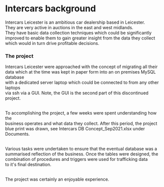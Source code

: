 <h1>Intercars background</h1>
<p>
Intercars Leicester is an ambitious car dealership based in Leicester.<br>
They are very active in auctions in the east and west midlands.<br>
They have basic data collection techniques which could be significantly<br>
improved to enable them to gain greater insight from the data they collect<br>
which would in turn drive profitable decisions.
</p>

<h3>The project</h3>
<p>
Intercars Leicester were approached with the concept of migrating all their<br>
data which at the time was kept in paper form into an on premises MySQL database<br>
with a dedicated server laptop which could be connected to from any other laptops<br>
via ssh via a GUI. Note, the GUI is the second part of this discontinued project.<br><br>

To accomplishing the project, a few weeks were spent understanding how the<br>
business operates and what data they collect. After this period, the project<br>
blue print was drawn, see Intercars DB Concept_Sep2021.xlsx under Documents.<br><br>

Various tasks were undertaken to ensure that the eventual database was a<br>
summarised reflection of the business. Once the tables were designed, the<br>
combination of procedures and triggers were used for trafficking data<br>
to it's final destination.<br><br>

The project was certainly an enjoyable experience.

</p>
